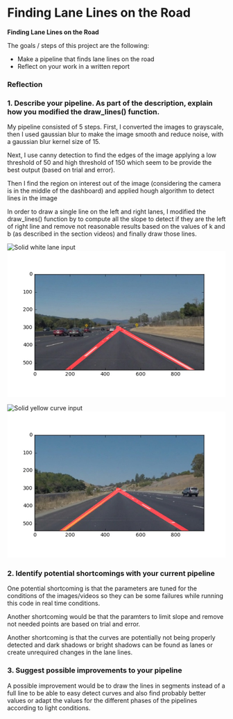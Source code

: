 # **Finding Lane Lines on the Road** 

**Finding Lane Lines on the Road**

The goals / steps of this project are the following:
* Make a pipeline that finds lane lines on the road
* Reflect on your work in a written report

### Reflection

### 1. Describe your pipeline. As part of the description, explain how you modified the draw_lines() function.

My pipeline consisted of 5 steps. First, I converted the images to grayscale, then I used gaussian blur to make the image smooth and reduce noise, with a gaussian blur kernel size of 15.

Next, I use canny detection to find the edges of the image applying a low threshold of 50 and high threshold of 150 which seem to be provide the best output (based on trial and error).

Then I find the region on interest out of the image (considering the camera is in the middle of the dashboard) and applied hough algorithm to detect lines in the image

In order to draw a single line on the left and right lanes, I modified the draw_lines() function by to compute all the slope to detect if they are the left of right line and remove not reasonable results based on the values of k and b (as described in the section videos) and finally draw those lines.

![Solid white lane input](https://github.com/feleir/CarND-LaneLines-P1/raw/master/test_images/solidWhiteCurve.jpg)
![Solid white lane output](https://github.com/feleir/CarND-LaneLines-P1/raw/master/test_images_output/solidWhiteCurve.jpg)

![Solid yellow curve input](https://github.com/feleir/CarND-LaneLines-P1/raw/master/test_images/solidYellowCurve.jpg)
![Solid yellow curve output](https://github.com/feleir/CarND-LaneLines-P1/raw/master/test_images_output/solidYellowCurve.jpg)


### 2. Identify potential shortcomings with your current pipeline

One potential shortcoming is that the parameters are tuned for the conditions of the images/videos so they can be some failures while running this code in real time conditions.

Another shortcoming would be that the paramters to limit slope and remove not needed points are based on trial and error.

Another shortcoming is that the curves are potentially not being properly detected and dark shadows or bright shadows can be found as lanes or create unrequired changes in the lane lines.


### 3. Suggest possible improvements to your pipeline

A possible improvement would be to draw the lines in segments instead of a full line to be able to easy detect curves and also find probably better values or adapt the values for the different phases of the pipelines according to light conditions.